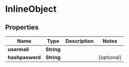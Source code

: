 

# InlineObject

## Properties

Name | Type | Description | Notes
------------ | ------------- | ------------- | -------------
**usermail** | **String** |  | 
**hashpasword** | **String** |  |  [optional]




